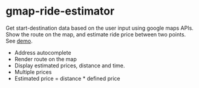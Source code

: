 # gmap-ride-estimator
Get start-destination data based on the user input using google maps APIs. Show the route on the map, and estimate ride price between two points.
See <a href="https://kreativan.github.io/gmap-ride-estimator/" target="_blank">demo</a>.
* Address autocomplete
* Render route on the map
* Display estimated prices, distance and time.
* Multiple prices
* Estimated price = distance * defined price
